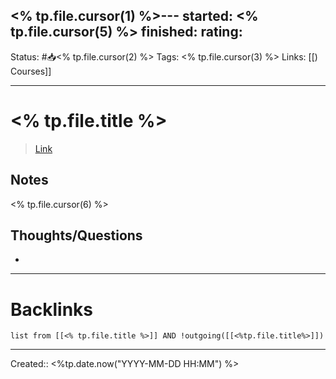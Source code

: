 <% tp.file.cursor(1) %>---
started: <% tp.file.cursor(5) %>
finished:
rating: 
---
Status: #📥<% tp.file.cursor(2) %>
Tags: <% tp.file.cursor(3) %>
Links: [[) Courses]]
___
# <% tp.file.title %>
> [Link](<% tp.file.cursor(4) %>)
## Notes
<% tp.file.cursor(6) %>
## Thoughts/Questions
- 
___
# Backlinks
```dataview
list from [[<% tp.file.title %>]] AND !outgoing([[<%tp.file.title%>]])
```
___

Created:: <%tp.date.now("YYYY-MM-DD HH:MM") %>